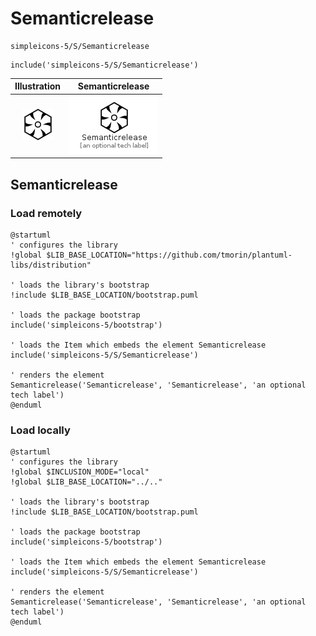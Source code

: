 # Semanticrelease


```text
simpleicons-5/S/Semanticrelease
```

```text
include('simpleicons-5/S/Semanticrelease')
```



| Illustration | Semanticrelease |
| :---: | :---: |
| ![illustration for Illustration](../../simpleicons-5/S/Semanticrelease.png) | ![illustration for Semanticrelease](../../simpleicons-5/S/Semanticrelease.Local.png) |




## Semanticrelease

### Load remotely
```plantuml
@startuml
' configures the library
!global $LIB_BASE_LOCATION="https://github.com/tmorin/plantuml-libs/distribution"

' loads the library's bootstrap
!include $LIB_BASE_LOCATION/bootstrap.puml

' loads the package bootstrap
include('simpleicons-5/bootstrap')

' loads the Item which embeds the element Semanticrelease
include('simpleicons-5/S/Semanticrelease')

' renders the element
Semanticrelease('Semanticrelease', 'Semanticrelease', 'an optional tech label')
@enduml
```

### Load locally
```plantuml
@startuml
' configures the library
!global $INCLUSION_MODE="local"
!global $LIB_BASE_LOCATION="../.."

' loads the library's bootstrap
!include $LIB_BASE_LOCATION/bootstrap.puml

' loads the package bootstrap
include('simpleicons-5/bootstrap')

' loads the Item which embeds the element Semanticrelease
include('simpleicons-5/S/Semanticrelease')

' renders the element
Semanticrelease('Semanticrelease', 'Semanticrelease', 'an optional tech label')
@enduml
```

